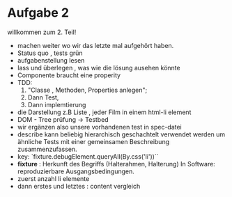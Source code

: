 # Aufgabe 2 
willkommen zum 2. Teil! 
* machen weiter wo wir das letzte mal aufgehört haben.
* Status quo , tests grün
* aufgabenstellung lesen
* lass und überlegen , was wie die lösung ausehen könnte
* Componente braucht eine properity 
* TDD: 
  1. "Classe , Methoden, Properties anlegen"; 
  2. Dann Test, 
  3. Dann implemtierung
* die Darstellung  z.B Liste , jeder Film in einem html-li element
* DOM - Tree prüfung -> Testbed
* wir ergänzen also unsere vorhandenen test in spec-datei
* describe kann beliebig hierarchisch geschachtelt verwendet werden um ähnliche Tests mit einer gemeinsamen Beschreibung zusammenzufassen.
* key: `fixture.debugElement.queryAll(By.css('li'))``
* **fixture** : Herkunft des Begriffs (Halterahmen, Halterung) In Software: reproduzierbare Ausgangsbedingungen. 
* zuerst anzahl li elemente
* dann erstes und letztes : content vergleich